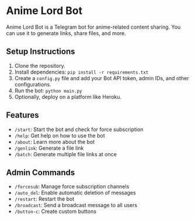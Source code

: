 # Anime Lord Bot

Anime Lord Bot is a Telegram bot for anime-related content sharing. You can use it to generate links, share files, and more.

## Setup Instructions

1. Clone the repository.
2. Install dependencies: `pip install -r requirements.txt`
3. Create a `config.py` file and add your Bot API token, admin IDs, and other configurations.
4. Run the bot: `python main.py`
5. Optionally, deploy on a platform like Heroku.

## Features

- `/start`: Start the bot and check for force subscription
- `/help`: Get help on how to use the bot
- `/about`: Learn more about the bot
- `/genlink`: Generate a file link
- `/batch`: Generate multiple file links at once

## Admin Commands

- `/forcesub`: Manage force subscription channels
- `/auto_del`: Enable automatic deletion of messages
- `/restart`: Restart the bot
- `/broadcast`: Send a broadcast message to all users
- `/button-c`: Create custom buttons
